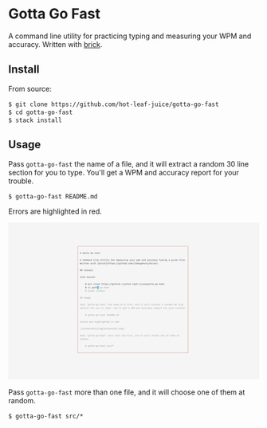 # Gotta Go Fast

A command line utility for practicing typing and measuring your WPM and
accuracy. Written with [brick](https://github.com/jtdaugherty/brick).

## Install

From source:

    $ git clone https://github.com/hot-leaf-juice/gotta-go-fast
    $ cd gotta-go-fast
    $ stack install

## Usage

Pass `gotta-go-fast` the name of a file, and it will extract a random 30 line
section for you to type. You'll get a WPM and accuracy report for your trouble.

    $ gotta-go-fast README.md

Errors are highlighted in red.

![screenshot](img/screenshot.png)

Pass `gotta-go-fast` more than one file, and it will choose one of them at
random.

    $ gotta-go-fast src/*
